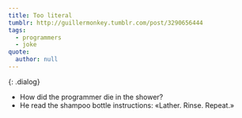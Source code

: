 ```yaml
---
title: Too literal
tumblr: http://guillermonkey.tumblr.com/post/3290656444
tags:
  - programmers
  - joke
quote:
  author: null
---
```


{: .dialog}
- How did the programmer die in the shower?
- He read the shampoo bottle instructions: «Lather. Rinse. Repeat.»
